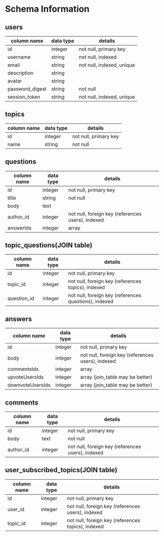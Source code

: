 # Schema Information

## users
column name     | data type | details
----------------|-----------|-----------------------
id              | integer   | not null, primary key
username        | string    | not null, indexed
email           | string    | not null, indexed, unique
description     | string    |
avatar          | string    |
password_digest | string    | not null
session_token   | string    | not null, indexed, unique

## topics
column name | data type | details
------------|-----------|-----------------------
id          | integer   | not null, primary key
name        | string    | not null

## questions
column name | data type | details
------------|-----------|-----------------------
id          | integer   | not null, primary key
title       | string    | not null
body        | text      |
author_id   | integer   | not null, foreign key (references users), indexed
answerIds   | integer   | array

## topic_questions(JOIN table)
column name        | data type | details
-------------------|-----------|-----------------------
id                 | integer   | not null, primary key
topic_id           | integer   | not null, foreign key (references topics), indexed
question_id        | integer   | not null, foreign key (references questions), indexed

## answers
column name        | data type | details
-------------------|-----------|-----------------------
id                 | integer   | not null, primary key
body               | integer   | not null, foreign key (references users), indexed
commentsIds        | integer   | array
upvoteUsersIds     | integer   | array (join_table may be better)
downvoteUsersIds   | integer   | array (join_table may be better)

## comments
column name | data type | details
------------|-----------|-----------------------
id          | integer   | not null, primary key
body        | text      | not null
author_id   | integer   | not null, foreign key (references users), indexed

## user_subscribed_topics(JOIN table)
column name     | data type | details
----------------|-----------|-----------------------
id              | integer   | not null, primary key
user_id         | integer   | not null, foreign key (references users), indexed
topic_id        | integer   | not null, foreign key (references topics), indexed

